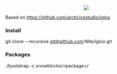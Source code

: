 <p align="center"><img src="https://raw.githubusercontent.com/arcticicestudio/igloo/master/assets/igloo-logo-banner.svg?sanitize=true"/></p>

Based on https://github.com/arcticicestudio/igloo

### Install

git clone --recursive git@github.com:Nlte/igloo.git


### Packages
./bootstrap -c snowblocks/\<package\>/
